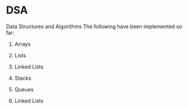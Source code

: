 # DSA
Data Structures and Algorithms
The following have been implemented so far:

1. Arrays

2. Lists

3. Linked Lists

4. Stacks

5. Queues

6. Linked Lists
